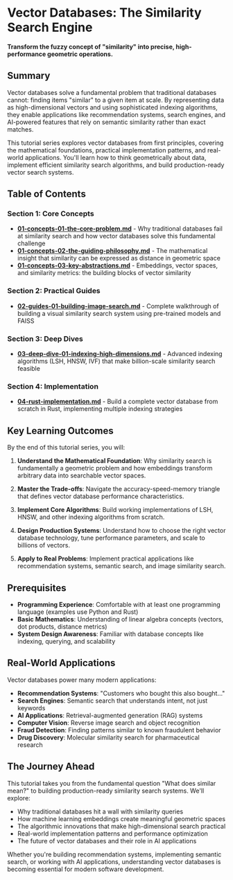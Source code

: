# Vector Databases: The Similarity Search Engine

**Transform the fuzzy concept of "similarity" into precise, high-performance geometric operations.**

## Summary

Vector databases solve a fundamental problem that traditional databases cannot: finding items "similar" to a given item at scale. By representing data as high-dimensional vectors and using sophisticated indexing algorithms, they enable applications like recommendation systems, search engines, and AI-powered features that rely on semantic similarity rather than exact matches.

This tutorial series explores vector databases from first principles, covering the mathematical foundations, practical implementation patterns, and real-world applications. You'll learn how to think geometrically about data, implement efficient similarity search algorithms, and build production-ready vector search systems.

## Table of Contents

### Section 1: Core Concepts
- **[01-concepts-01-the-core-problem.md](01-concepts-01-the-core-problem.md)** - Why traditional databases fail at similarity search and how vector databases solve this fundamental challenge
- **[01-concepts-02-the-guiding-philosophy.md](01-concepts-02-the-guiding-philosophy.md)** - The mathematical insight that similarity can be expressed as distance in geometric space
- **[01-concepts-03-key-abstractions.md](01-concepts-03-key-abstractions.md)** - Embeddings, vector spaces, and similarity metrics: the building blocks of vector similarity

### Section 2: Practical Guides
- **[02-guides-01-building-image-search.md](02-guides-01-building-image-search.md)** - Complete walkthrough of building a visual similarity search system using pre-trained models and FAISS

### Section 3: Deep Dives
- **[03-deep-dive-01-indexing-high-dimensions.md](03-deep-dive-01-indexing-high-dimensions.md)** - Advanced indexing algorithms (LSH, HNSW, IVF) that make billion-scale similarity search feasible

### Section 4: Implementation
- **[04-rust-implementation.md](04-rust-implementation.md)** - Build a complete vector database from scratch in Rust, implementing multiple indexing strategies

## Key Learning Outcomes

By the end of this tutorial series, you will:

1. **Understand the Mathematical Foundation**: Why similarity search is fundamentally a geometric problem and how embeddings transform arbitrary data into searchable vector spaces.

2. **Master the Trade-offs**: Navigate the accuracy-speed-memory triangle that defines vector database performance characteristics.

3. **Implement Core Algorithms**: Build working implementations of LSH, HNSW, and other indexing algorithms from scratch.

4. **Design Production Systems**: Understand how to choose the right vector database technology, tune performance parameters, and scale to billions of vectors.

5. **Apply to Real Problems**: Implement practical applications like recommendation systems, semantic search, and image similarity search.

## Prerequisites

- **Programming Experience**: Comfortable with at least one programming language (examples use Python and Rust)
- **Basic Mathematics**: Understanding of linear algebra concepts (vectors, dot products, distance metrics)
- **System Design Awareness**: Familiar with database concepts like indexing, querying, and scalability

## Real-World Applications

Vector databases power many modern applications:

- **Recommendation Systems**: "Customers who bought this also bought..."
- **Search Engines**: Semantic search that understands intent, not just keywords
- **AI Applications**: Retrieval-augmented generation (RAG) systems
- **Computer Vision**: Reverse image search and object recognition
- **Fraud Detection**: Finding patterns similar to known fraudulent behavior
- **Drug Discovery**: Molecular similarity search for pharmaceutical research

## The Journey Ahead

This tutorial takes you from the fundamental question "What does similar mean?" to building production-ready similarity search systems. We'll explore:

- Why traditional databases hit a wall with similarity queries
- How machine learning embeddings create meaningful geometric spaces
- The algorithmic innovations that make high-dimensional search practical
- Real-world implementation patterns and performance optimization
- The future of vector databases and their role in AI applications

Whether you're building recommendation systems, implementing semantic search, or working with AI applications, understanding vector databases is becoming essential for modern software development.
